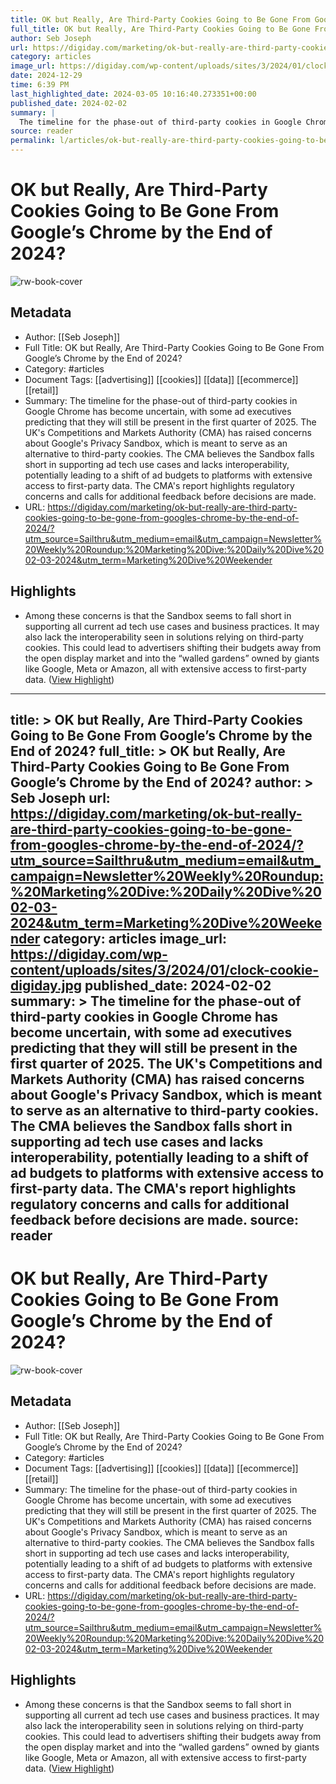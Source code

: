```yaml
---
title: OK but Really, Are Third-Party Cookies Going to Be Gone From Google’s Chrome by the End of 2024?
full_title: OK but Really, Are Third-Party Cookies Going to Be Gone From Google’s Chrome by the End of 2024?
author: Seb Joseph
url: https://digiday.com/marketing/ok-but-really-are-third-party-cookies-going-to-be-gone-from-googles-chrome-by-the-end-of-2024/?utm_source=Sailthru&utm_medium=email&utm_campaign=Newsletter%20Weekly%20Roundup:%20Marketing%20Dive:%20Daily%20Dive%2002-03-2024&utm_term=Marketing%20Dive%20Weekender
category: articles
image_url: https://digiday.com/wp-content/uploads/sites/3/2024/01/clock-cookie-digiday.jpg
date: 2024-12-29
time: 6:39 PM
last_highlighted_date: 2024-03-05 10:16:40.273351+00:00
published_date: 2024-02-02
summary: |
  The timeline for the phase-out of third-party cookies in Google Chrome has become uncertain, with some ad executives predicting that they will still be present in the first quarter of 2025. The UK's Competitions and Markets Authority (CMA) has raised concerns about Google's Privacy Sandbox, which is meant to serve as an alternative to third-party cookies. The CMA believes the Sandbox falls short in supporting ad tech use cases and lacks interoperability, potentially leading to a shift of ad budgets to platforms with extensive access to first-party data. The CMA's report highlights regulatory concerns and calls for additional feedback before decisions are made.
source: reader
permalink: l/articles/ok-but-really-are-third-party-cookies-going-to-be-gone-from-google-s-chrome-by-the-end-of-2024
---
```

# OK but Really, Are Third-Party Cookies Going to Be Gone From Google’s Chrome by the End of 2024?

![rw-book-cover](https://digiday.com/wp-content/uploads/sites/3/2024/01/clock-cookie-digiday.jpg)

## Metadata
- Author: [[Seb Joseph]]
- Full Title: OK but Really, Are Third-Party Cookies Going to Be Gone From Google’s Chrome by the End of 2024?
- Category: #articles
- Document Tags: [[advertising]] [[cookies]] [[data]] [[ecommerce]] [[retail]] 
- Summary: The timeline for the phase-out of third-party cookies in Google Chrome has become uncertain, with some ad executives predicting that they will still be present in the first quarter of 2025. The UK's Competitions and Markets Authority (CMA) has raised concerns about Google's Privacy Sandbox, which is meant to serve as an alternative to third-party cookies. The CMA believes the Sandbox falls short in supporting ad tech use cases and lacks interoperability, potentially leading to a shift of ad budgets to platforms with extensive access to first-party data. The CMA's report highlights regulatory concerns and calls for additional feedback before decisions are made.
- URL: https://digiday.com/marketing/ok-but-really-are-third-party-cookies-going-to-be-gone-from-googles-chrome-by-the-end-of-2024/?utm_source=Sailthru&utm_medium=email&utm_campaign=Newsletter%20Weekly%20Roundup:%20Marketing%20Dive:%20Daily%20Dive%2002-03-2024&utm_term=Marketing%20Dive%20Weekender

## Highlights
- Among these concerns is that the Sandbox seems to fall short in supporting all current ad tech use cases and business practices. It may also lack the interoperability seen in solutions relying on third-party cookies. This could lead to advertisers shifting their budgets away from the open display market and into the “walled gardens” owned by giants like Google, Meta or Amazon, all with extensive access to first-party data. ([View Highlight](https://read.readwise.io/read/01hr71v1p0dqm6pay1y6grrgtk))


---
title: >
  OK but Really, Are Third-Party Cookies Going to Be Gone From Google’s Chrome by the End of 2024?
full_title: >
  OK but Really, Are Third-Party Cookies Going to Be Gone From Google’s Chrome by the End of 2024?
author: >
  Seb Joseph
url: https://digiday.com/marketing/ok-but-really-are-third-party-cookies-going-to-be-gone-from-googles-chrome-by-the-end-of-2024/?utm_source=Sailthru&utm_medium=email&utm_campaign=Newsletter%20Weekly%20Roundup:%20Marketing%20Dive:%20Daily%20Dive%2002-03-2024&utm_term=Marketing%20Dive%20Weekender
category: articles
image_url: https://digiday.com/wp-content/uploads/sites/3/2024/01/clock-cookie-digiday.jpg
published_date: 2024-02-02
summary: >
  The timeline for the phase-out of third-party cookies in Google Chrome has become uncertain, with some ad executives predicting that they will still be present in the first quarter of 2025. The UK's Competitions and Markets Authority (CMA) has raised concerns about Google's Privacy Sandbox, which is meant to serve as an alternative to third-party cookies. The CMA believes the Sandbox falls short in supporting ad tech use cases and lacks interoperability, potentially leading to a shift of ad budgets to platforms with extensive access to first-party data. The CMA's report highlights regulatory concerns and calls for additional feedback before decisions are made.
source: reader
---
# OK but Really, Are Third-Party Cookies Going to Be Gone From Google’s Chrome by the End of 2024?

![rw-book-cover](https://digiday.com/wp-content/uploads/sites/3/2024/01/clock-cookie-digiday.jpg)

## Metadata
- Author: [[Seb Joseph]]
- Full Title: OK but Really, Are Third-Party Cookies Going to Be Gone From Google’s Chrome by the End of 2024?
- Category: #articles
- Document Tags: [[advertising]] [[cookies]] [[data]] [[ecommerce]] [[retail]] 
- Summary: The timeline for the phase-out of third-party cookies in Google Chrome has become uncertain, with some ad executives predicting that they will still be present in the first quarter of 2025. The UK's Competitions and Markets Authority (CMA) has raised concerns about Google's Privacy Sandbox, which is meant to serve as an alternative to third-party cookies. The CMA believes the Sandbox falls short in supporting ad tech use cases and lacks interoperability, potentially leading to a shift of ad budgets to platforms with extensive access to first-party data. The CMA's report highlights regulatory concerns and calls for additional feedback before decisions are made.
- URL: https://digiday.com/marketing/ok-but-really-are-third-party-cookies-going-to-be-gone-from-googles-chrome-by-the-end-of-2024/?utm_source=Sailthru&utm_medium=email&utm_campaign=Newsletter%20Weekly%20Roundup:%20Marketing%20Dive:%20Daily%20Dive%2002-03-2024&utm_term=Marketing%20Dive%20Weekender

## Highlights
- Among these concerns is that the Sandbox seems to fall short in supporting all current ad tech use cases and business practices. It may also lack the interoperability seen in solutions relying on third-party cookies. This could lead to advertisers shifting their budgets away from the open display market and into the “walled gardens” owned by giants like Google, Meta or Amazon, all with extensive access to first-party data. ([View Highlight](https://read.readwise.io/read/01hr71v1p0dqm6pay1y6grrgtk))


